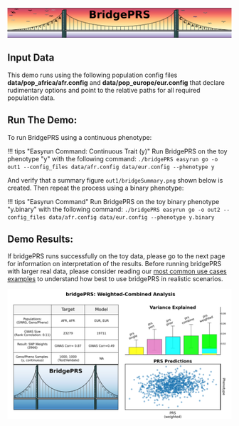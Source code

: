 ![Screenshot](img/slim/quikstart_logo2.png)

## Input Data 

This demo runs using the following population config files **data/pop_africa/afr.config** and **data/pop_europe/eur.config** that 
declare rudimentary options and point to the relative paths for all required population data. 

## Run The Demo: 

To run BridgePRS using a continuous phenotype: 

!!! tips "Easyrun Command: Continuous Trait (y)" 
     Run BridgePRS on the toy phenotype "y" with the following command: 
        ```
        ./bridgePRS easyrun go -o out1 --config_files data/afr.config data/eur.config --phenotype y 
        ```


And verify that a summary figure `out1/bridgeSummary.png` shown below is created.  Then repeat the 
process using a binary phenotype: 





!!! tips "Easyrun Command" 
    Run BridgePRS on the toy binary phenotype "y.binary" with the following command: 
        ```
        ./bridgePRS easyrun go -o out2 --config_files data/afr.config data/eur.config --phenotype y.binary
        ```

## Demo Results:


If bridgePRS runs successfully on the toy data, please go to the next page for information on interpretation of the results. 
Before running bridgePRS with larger real data, please consider reading our [most common use cases examples](guide_challenges.md) 
to understand how best to use bridgePRS in realistic scenarios. 

    
![Screenshot](img/combo1.png)



